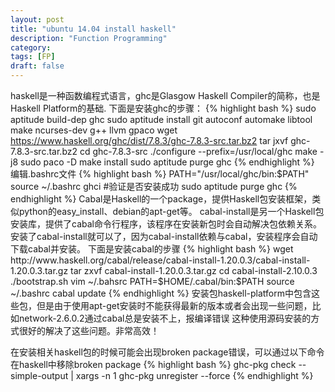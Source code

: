 ```yaml
---
layout: post
title: "ubuntu 14.04 install haskell"
description: "Function Programming"
category: 
tags: [FP]
draft: false
---
```

haskell是一种函数编程式语言，ghc是Glasgow Haskell Compiler的简称，也是Haskell Platform的基础.   下面是安装ghc的步骤：
{% highlight bash %} 
    sudo aptitude build-dep ghc
    sudo aptitude install git autoconf automake libtool make ncurses-dev g++ llvm gpaco
    wget https://www.haskell.org/ghc/dist/7.8.3/ghc-7.8.3-src.tar.bz2
    tar jxvf ghc-7.8.3-src.tar.bz2
    cd ghc-7.8.3-src
    ./configure --prefix=/usr/local/ghc
    make -j8
    sudo paco -D make install
    sudo aptitude purge ghc
{% endhighlight %}
编辑.bashrc文件
{% highlight bash %}
    PATH="/usr/local/ghc/bin:$PATH"
    source ~/.bashrc
    ghci   #验证是否安装成功
    sudo aptitude purge ghc 
{% endhighlight %}
Cabal是Haskell的一个package，提供Haskell包安装框架，类似python的easy_install、debian的apt-get等。
cabal-install是另一个Haskell包安装库，提供了cabal命令行程序，该程序在安装新包时会自动解决包依赖关系。
安装了cabal-install就可以了，因为cabal-install依赖与cabal，安装程序会自动下载cabal并安装。
下面是安装cabal的步骤
{% highlight bash %}
    wget http://www.haskell.org/cabal/release/cabal-install-1.20.0.3/cabal-install-1.20.0.3.tar.gz
    tar zxvf cabal-install-1.20.0.3.tar.gz
    cd cabal-install-2.10.0.3
    ./bootstrap.sh
    vim ~/.bahsrc
    PATH=$HOME/.cabal/bin:$PATH
    source ~/.bashrc
    cabal update
{% endhighlight %}
安装包haskell-platform中包含这些包，但是由于使用apt-get安装时不能获得最新的版本或者会出现一些问题，比如network-2.6.0.2通过cabal总是安装不上，报编译错误
这种使用源码安装的方式很好的解决了这些问题。非常高效！

在安装相关haskell包的时候可能会出现broken package错误，可以通过以下命令在haskell中移除broken package
{% highlight bash %}
    ghc-pkg check --simple-output | xargs -n 1 ghc-pkg unregister --force
{% endhighlight %}
